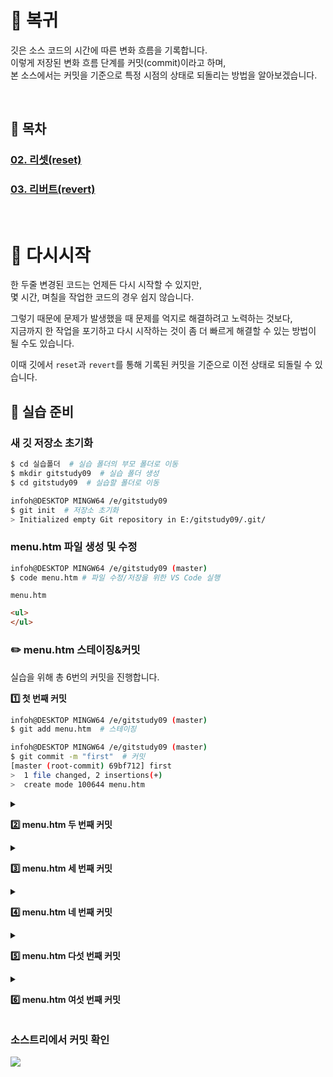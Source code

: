 # **:feet: 복귀**
깃은 소스 코드의 시간에 따른 변화 흐름을 기록합니다.<br>
이렇게 저장된 변화 흐름 단계를 커밋(commit)이라고 하며,<br>
본 소스에서는 커밋을 기준으로 특정 시점의 상태로 되돌리는 방법을 알아보겠습니다.

<br>

## **:bookmark: 목차**
### [**02. 리셋(reset)**](reset.md)
### [**03. 리버트(revert)**](revert.md)

<br>

# **:repeat: 다시시작**
한 두줄 변경된 코드는 언제든 다시 시작할 수 있지만,<br>
몇 시간, 며칠을 작업한 코드의 경우 쉽지 않습니다.<br>

그렇기 때문에 문제가 발생했을 때 문제를 억지로 해결하려고 노력하는 것보다,<br>
지금까지 한 작업을 포기하고 다시 시작하는 것이 좀 더 빠르게 해결할 수 있는 방법이 될 수도 있습니다.<br>

이때 깃에서 `reset`과 `revert`를 통해 기록된 커밋을 기준으로 이전 상태로 되돌릴 수 있습니다.

## **:herb: 실습 준비**
### 새 깃 저장소 초기화
```bash
$ cd 실습폴더  # 실습 폴더의 부모 폴더로 이동
$ mkdir gitstudy09  # 실습 폴더 생성
$ cd gitstudy09  # 실습할 폴더로 이동

infoh@DESKTOP MINGW64 /e/gitstudy09
$ git init  # 저장소 초기화
> Initialized empty Git repository in E:/gitstudy09/.git/
```

### menu.htm 파일 생성 및 수정
```bash
infoh@DESKTOP MINGW64 /e/gitstudy09 (master)
$ code menu.htm # 파일 수정/저장을 위한 VS Code 실행
```
`menu.htm`
```html
<ul>
</ul>
```

### **:pencil2: menu.htm 스테이징&커밋**
실습을 위해 총 6번의 커밋을 진행합니다.<br>

**:one: 첫 번째 커밋**
```bash
infoh@DESKTOP MINGW64 /e/gitstudy09 (master)
$ git add menu.htm  # 스테이징

infoh@DESKTOP MINGW64 /e/gitstudy09 (master)
$ git commit -m "first"  # 커밋
[master (root-commit) 69bf712] first
>  1 file changed, 2 insertions(+)
>  create mode 100644 menu.htm
```
<!-------------------------------------------------------------->
<details>
<summary>

**:two: menu.htm 두 번째 커밋**

</summary>

<kbd>
<img src="https://user-images.githubusercontent.com/45596014/202429369-ece2797c-7f54-40af-9f4f-7de10c562b83.jpg">
</kbd>

```bash
infoh@DESKTOP MINGW64 /e/gitstudy09 (master)
$ git commit -am “menu1" menu1 등록 및 커밋
> [master b741eef] menu1
>  1 file changed, 1 insertion(+)
```

</details>
<!-------------------------------------------------------------->
<details>
<summary>

**:three: menu.htm 세 번째 커밋**

</summary>

<kbd>
<img src="https://user-images.githubusercontent.com/45596014/202429627-d4c21f7b-a9ec-4c65-94c5-13923a44e162.jpg">
</kbd>

```bash
infoh@DESKTOP MINGW64 /e/gitstudy09 (master)
$ git commit -am "menu2" menu2 등록 및 커밋
> [master f1c704f] menu2
>  1 file changed, 1 insertion(+)
```
</details>
<!-------------------------------------------------------------->
<details>
<summary>

**:four: menu.htm 네 번째 커밋**

</summary>

<kbd>
<img src="https://user-images.githubusercontent.com/45596014/202429973-534c5c9c-3a8b-41a1-8273-40912e8c1cd9.jpg">
</kbd>

```bash
infoh@DESKTOP MINGW64 /e/gitstudy09 (master)
$ git commit -am "menu3"
> [master b728366] menu3
>  1 file changed, 1 insertion(+)
```

</details>
<!-------------------------------------------------------------->
<details>
<summary>

**:five: menu.htm 다섯 번째 커밋**

</summary>

<kbd>
<img src="https://user-images.githubusercontent.com/45596014/202430195-9462c653-0fb3-4b7c-8fa2-22f5bffdb54e.jpg">
</kbd>

```bash
infoh@DESKTOP MINGW64 /e/gitstudy09 (master)
$ git commit -am "menu4"
> [master 6619c99] menu4
>  1 file changed, 1 insertion(+)
```
</details>
<!-------------------------------------------------------------->
<details>
<summary>

**:six: menu.htm 여섯 번째 커밋**

</summary>

<kbd>
<img src="https://user-images.githubusercontent.com/45596014/202430397-8a720549-24b7-4a30-ada2-e5e3f9d41947.jpg">
</kbd>

```bash
infoh@DESKTOP MINGW64 /e/gitstudy09 (master)
$ git commit -am “menu5" menu5 등록 및 커밋
> [master 7f068b6] menu5
>  1 file changed, 1 insertion(+)
```
</details>

### **소스트리에서 커밋 확인**
<kbd>
<img src="https://user-images.githubusercontent.com/45596014/201471781-d76d0432-24a2-4ccc-baef-901cdc11c31b.png">
</kbd>

